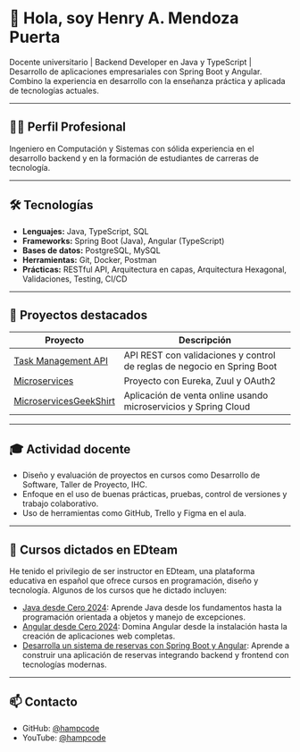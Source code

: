 # 👋 Hola, soy Henry A. Mendoza Puerta

Docente universitario | Backend Developer en Java y TypeScript | Desarrollo de aplicaciones empresariales con Spring Boot y Angular. Combino la experiencia en desarrollo con la enseñanza práctica y aplicada de tecnologías actuales.

---

## 👨‍🏫 Perfil Profesional

Ingeniero en Computación y Sistemas con sólida experiencia en el desarrollo backend y en la formación de estudiantes de carreras de tecnología.

---

## 🛠️ Tecnologías

- **Lenguajes:** Java, TypeScript, SQL
- **Frameworks:** Spring Boot (Java), Angular (TypeScript)
- **Bases de datos:** PostgreSQL, MySQL
- **Herramientas:** Git, Docker, Postman
- **Prácticas:** RESTful API, Arquitectura en capas, Arquitectura Hexagonal, Validaciones, Testing, CI/CD

---

## 🚀 Proyectos destacados

| Proyecto | Descripción |
|---------|-------------|
| [Task Management API](https://github.com/hampcode/taskmanagement-api) | API REST con validaciones y control de reglas de negocio en Spring Boot |
| [Microservices](https://github.com/hampcode/Microservices) | Proyecto con Eureka, Zuul y OAuth2 |
| [MicroservicesGeekShirt](https://github.com/hampcode/MicroservicesGeekShirt) | Aplicación de venta online usando microservicios y Spring Cloud |

---

## 🎓 Actividad docente

- Diseño y evaluación de proyectos en cursos como Desarrollo de Software, Taller de Proyecto, IHC.
- Enfoque en el uso de buenas prácticas, pruebas, control de versiones y trabajo colaborativo.
- Uso de herramientas como GitHub, Trello y Figma en el aula.

---
## 🎥 Cursos dictados en EDteam

He tenido el privilegio de ser instructor en EDteam, una plataforma educativa en español que ofrece cursos en programación, diseño y tecnología. Algunos de los cursos que he dictado incluyen:

- [Java desde Cero 2024](https://ed.team/cursos/java): Aprende Java desde los fundamentos hasta la programación orientada a objetos y manejo de excepciones.
- [Angular desde Cero 2024](https://ed.team/cursos/angular): Domina Angular desde la instalación hasta la creación de aplicaciones web completas.
- [Desarrolla un sistema de reservas con Spring Boot y Angular](https://ed.team/cursos/apis-spring-angular): Aprende a construir una aplicación de reservas integrando backend y frontend con tecnologías modernas.

---
## 📫 Contacto

- GitHub: [@hampcode](https://github.com/hampcode)
- YouTube: [@hampcode](https://www.youtube.com/@hampcode)
